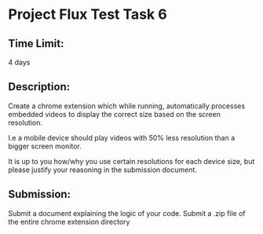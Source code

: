# Project Flux Test Task 6

## Time Limit: 
4 days

## Description:
Create a chrome extension which while running, automatically processes embedded videos to display the correct size based on the screen resolution.

I.e a mobile device should play videos with 50% less resolution than a bigger screen monitor.

It is up to you how/why you use certain resolutions for each device size, but please justify your reasoning in the submission document.


## Submission:

Submit a document explaining the logic of your code.
Submit a .zip file of the entire chrome extension directory
